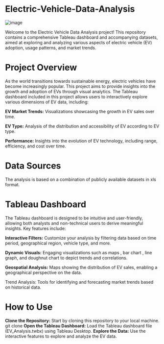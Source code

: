 # Electric-Vehicle-Data-Analysis

![image](https://github.com/user-attachments/assets/7fcb7459-ed56-4f68-a561-ff20ad1f25d7)


Welcome to the Electric Vehicle Data Analysis project! This repository contains a comprehensive Tableau dashboard and accompanying datasets, aimed at exploring and analyzing various aspects of electric vehicle (EV) adoption, usage patterns, and market trends.

# **Project Overview**

As the world transitions towards sustainable energy, electric vehicles have become increasingly popular. This project aims to provide insights into the 
growth and adoption of EVs through visual analytics. The Tableau dashboard included in this project allows users to interactively explore various
dimensions of EV data, including:

**EV Market Trends:** Visualizations showcasing the growth in EV sales over time.

**EV Type:** Analysis of the distribution and accessibility of EV according to EV type.

**Performance:** Insights into the evolution of EV technology, including range, efficiency, and cost over time.

# **Data Sources**

The analysis is based on a combination of publicly available datasets in xls format.

# **Tableau Dashboard**

The Tableau dashboard is designed to be intuitive and user-friendly, allowing both analysts and non-technical users to derive meaningful 
insights. Key features include:

**Interactive Filters:** Customize your analysis by filtering data based on time period, geographical region, vehicle type, and more.

**Dynamic Visuals:** Engaging visualizations such as maps , bar chart , line graph, and doughnut chart to depict trends and correlations.

**Geospatial Analysis:** Maps showing the distribution of EV sales, enabling a geographical perspective on the data.

Trend Analysis: Tools for identifying and forecasting market trends based on historical data.

# How to Use

**Clone the Repository:** Start by cloning this repository to your local machine.
git clone 
**Open the Tableau Dashboard:** Load the Tableau dashboard file (EV_Analysis.twbx) using Tableau Desktop.
**Explore the Data:** Use the interactive features to explore and analyze the EV data.

